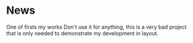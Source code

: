 # News
One of firsts my works
Don't use it for anything, this is a very bad project that is only needed to demonstrate my development in layout.
